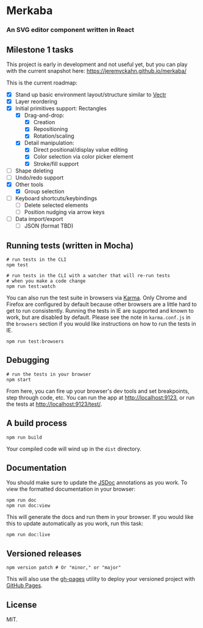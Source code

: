 # Merkaba

### An SVG editor component written in React

## Milestone 1 tasks

This project is early in development and not useful yet, but you can play with the current snapshot here: https://jeremyckahn.github.io/merkaba/

This is the current roadmap:

- [x] Stand up basic environment layout/structure similar to [Vectr](https://vectr.com/new)
- [x] Layer reordering
- [x] Initial primitives support: Rectangles
    - [x] Drag-and-drop:
        - [x] Creation
        - [x] Repositioning
        - [x] Rotation/scaling
    - [x] Detail manipulation:
        - [x] Direct positional/display value editing
        - [x] Color selection via color picker element
        - [x] Stroke/fill support
- [ ] Shape deleting
- [ ] Undo/redo support
- [x] Other tools
    - [x] Group selection
- [ ] Keyboard shortcuts/keybindings
    - [ ] Delete selected elements
    - [ ] Position nudging via arrow keys
- [ ] Data import/export
    - [ ] JSON (format TBD)

## Running tests (written in Mocha)

```
# run tests in the CLI
npm test
```

```
# run tests in the CLI with a watcher that will re-run tests
# when you make a code change
npm run test:watch
```

You can also run the test suite in browsers via [Karma](https://karma-runner.github.io).  Only Chrome and Firefox are configured by default because other browsers are a little hard to get to run consistently.  Running the tests in IE are supported and known to work, but are disabled by default.  Please see the note in `karma.conf.js` in the `browsers` section if you would like instructions on how to run the tests in IE.

```
npm run test:browsers
```

## Debugging

```
# run the tests in your browser
npm start
```

From here, you can fire up your browser's dev tools and set breakpoints, step through code, etc.  You can run the app at <a href="http://localhost:9123">http://localhost:9123</a>, or run the tests at <a href="http://localhost:9123/test/">http://localhost:9123/test/</a>.

## A build process

```
npm run build
```

Your compiled code will wind up in the `dist` directory.

## Documentation

You should make sure to update the [JSDoc](http://usejsdoc.org/) annotations as you work.  To view the formatted documentation in your browser:

```
npm run doc
npm run doc:view
```

This will generate the docs and run them in your browser.  If you would like this to update automatically as you work, run this task:

```
npm run doc:live
```

## Versioned releases

```
npm version patch # Or "minor," or "major"
```

This will also use the [gh-pages](https://github.com/tschaub/gh-pages) utility to deploy your versioned project with [GitHub Pages](https://pages.github.com/).

## License

MIT.
